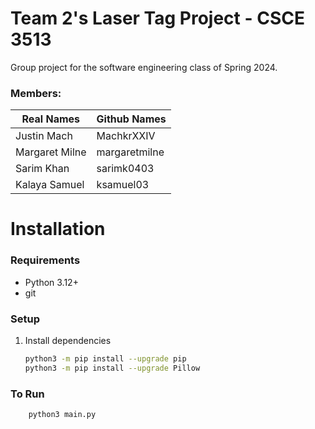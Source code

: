 # Team 2's Laser Tag Project - CSCE 3513
Group project for the software engineering class of Spring 2024. 

### Members:

| Real Names     | Github Names   |
| -------------- | -------------- |
| Justin Mach    | MachkrXXIV     |
| Margaret Milne | margaretmilne  |
| Sarim Khan     | sarimk0403     |
| Kalaya Samuel  | ksamuel03      |

# Installation

### Requirements
- Python 3.12+
- git

### Setup
1. Install dependencies
    ```bash
    python3 -m pip install --upgrade pip
    python3 -m pip install --upgrade Pillow
   ```

### To Run
```bash
    python3 main.py
   ```
